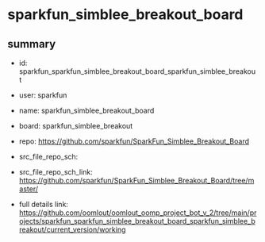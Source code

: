 # sparkfun_simblee_breakout_board
 
## summary 
* id: sparkfun_sparkfun_simblee_breakout_board_sparkfun_simblee_breakout
* user: sparkfun
* name: sparkfun_simblee_breakout_board
* board: sparkfun_simblee_breakout
* repo: https://github.com/sparkfun/SparkFun_Simblee_Breakout_Board



* src_file_repo_sch: 
* src_file_repo_sch_link: https://github.com/sparkfun/SparkFun_Simblee_Breakout_Board/tree/master/
* full details link: https://github.com/oomlout/oomlout_oomp_project_bot_v_2/tree/main/projects/sparkfun_sparkfun_simblee_breakout_board_sparkfun_simblee_breakout/current_version/working  







